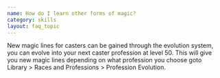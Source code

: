 ```yaml
---
name: How do I learn other forms of magic?
category: skills
layout: faq_topic
---
```

New magic lines for casters can be gained through the evolution system, you can evolve into your next caster profession at level 50. This will give you new magic lines depending on what profession you choose goto Library > Races and Professions > Profession Evolution.